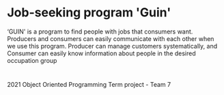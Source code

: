 # Job-seeking program 'Guin'
 
‘GUIN' is a program to find people with jobs that consumers want. 
Producers and consumers can easily communicate with each other when we use this program.
Producer can manage customers systematically, and Consumer can easily know information about people in the desired occupation group
#
 2021 Object Oriented Programming Term project - Team 7

